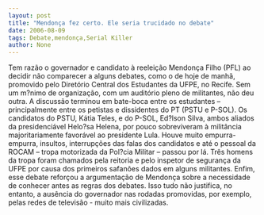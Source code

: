 ```yaml
---
layout: post
title: "Mendonça fez certo. Ele seria trucidado no debate"
date: 2006-08-09
tags: Debate,mendonça,Serial Killer
author: None
---
```

Tem razão o governador e candidato à reeleição Mendonça Filho (PFL) ao decidir não comparecer a alguns debates, como o de hoje de manhã, promovido pelo Diretório Central dos Estudantes da UFPE, no Recife.
Sem um m?nimo de organização, com um auditório pleno de militantes, não deu outra. A discussão terminou em bate-boca entre os estudantes – principalmente entre os petistas e dissidentes do PT (PSTU e P-SOL).
Os candidatos do PSTU, Kátia Teles, e do P-SOL, Ed?lson Silva, ambos aliados da presidenciável Helo?sa Helena, por pouco sobreviveram à militância majoritariamente favorável ao presidente Lula.
Houve muito empurra-empurra, insultos, interrupções das falas dos candidatos e até o pessoal da ROCAM – tropa motorizada da Pol?cia Militar – passou por lá. 
Três homens da tropa foram chamados pela reitoria e pelo inspetor de segurança da UFPE por causa dos primeiros safanões dados em alguns militantes.
Enfim, esse debate reforçou a argumentação de Mendonça sobre a necessidade
 de conhecer antes as regras dos debates.
Isso tudo não justifica, no entanto, a ausência do governador nas rodadas promovidas, por exemplo, pelas redes de televisão - muito mais civilizadas. 